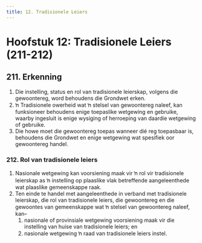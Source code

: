 ```yaml
---
title: 12. Tradisionele Leiers
---
```


# Hoofstuk 12: Tradisionele Leiers (211-212)

## 211. Erkenning

1.	Die instelling, status en rol van tradisionele leierskap, volgens die gewoontereg, word behoudens die Grondwet erken.
2.	ŉ Tradisionele owerheid wat ŉ stelsel van gewoontereg naleef, kan funksioneer behoudens enige toepaslike wetgewing en gebruike, waarby ingesluit is enige wysiging of herroeping van daardie wetgewing of gebruike.
3.	Die howe moet die gewoontereg toepas wanneer dié reg toepasbaar is, behoudens die Grondwet en enige wetgewing wat spesifiek oor gewoontereg handel.

### 212. Rol van tradisionele leiers

1.	Nasionale wetgewing kan voorsiening maak vir ŉ rol vir tradisionele leierskap as ŉ instelling op plaaslike vlak betreffende aangeleenthede wat plaaslike gemeenskappe raak.
2.	Ten einde te handel met aangeleenthede in verband met tradisionele leierskap, die rol van tradisionele leiers, die gewoontereg en die gewoontes van gemeenskappe wat ŉ stelsel van gewoontereg naleef, kan–
	1.	nasionale of provinsiale wetgewing voorsiening maak vir die instelling van huise van tradisionele leiers; en
	1.	nasionale wetgewing ŉ raad van tradisionele leiers instel.